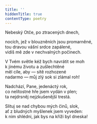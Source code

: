 ```yaml
---
title: ''
hiddenTitle: true
contentType: poetry
---
```


<section>

Nebeský Otče, po ztracených dnech,

nocích, jež v blouzněních jsou promarněné,  
tou dravou vášní srdce zapálené,  
vidíš mě zde v nechvalných počinech.

</section>

<section>

V Tvém světle kéž bych navrátit se moh  
k jinému životu a zušlechtěné  
měl cíle, aby — sítě rozhozené  
nadarmo — můj zlý sok si zlámal roh!

</section>

<section>

Nadchází, Pane, jedenáctý rok,  
co nelítostné hře jsem vydán v plen;  
ta nejdrsněj nejzkušenější trestá.

</section>

<section>

Slituj se nad chybou mých činů, slok,  
ať z bludných myšlenek jsem vyveden:  
k nim shlédni, jak bys na kříži byl dneska!

</section>

